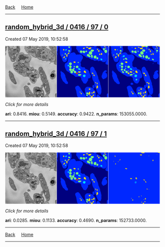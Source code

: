 
[Back](..)&nbsp;&nbsp;&nbsp;&nbsp;&nbsp;[Home](https://leapmanlab.github.io/snapshots)

---

<div class="summary"><a href="0"><h2>random_hybrid_3d / 0416 / 97 / 0</h2></a><p>Created 07 May 2019, 10:52:58
</p><a href="0"><img src="0/media/summary.png" align="center"></a><p>
<i>Click for more details</i>
</p></div>

**ari**: 0.8416. **miou**: 0.5149. **accuracy**: 0.9422. **n_params**: 153055.0000. 

---

<div class="summary"><a href="1"><h2>random_hybrid_3d / 0416 / 97 / 1</h2></a><p>Created 07 May 2019, 10:52:58
</p><a href="1"><img src="1/media/summary.png" align="center"></a><p>
<i>Click for more details</i>
</p></div>

**ari**: 0.0285. **miou**: 0.1133. **accuracy**: 0.4690. **n_params**: 152733.0000. 

---

[Back](..)&nbsp;&nbsp;&nbsp;&nbsp;&nbsp;[Home](https://leapmanlab.github.io/snapshots)

---